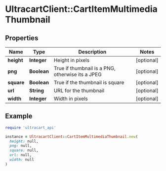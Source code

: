 # UltracartClient::CartItemMultimediaThumbnail

## Properties

| Name | Type | Description | Notes |
| ---- | ---- | ----------- | ----- |
| **height** | **Integer** | Height in pixels | [optional] |
| **png** | **Boolean** | True if thumbnail is a PNG, otherwise its a JPEG | [optional] |
| **square** | **Boolean** | True if the thumbnail is square | [optional] |
| **url** | **String** | URL for the thumbnail | [optional] |
| **width** | **Integer** | Width in pixels | [optional] |

## Example

```ruby
require 'ultracart_api'

instance = UltracartClient::CartItemMultimediaThumbnail.new(
  height: null,
  png: null,
  square: null,
  url: null,
  width: null
)
```

